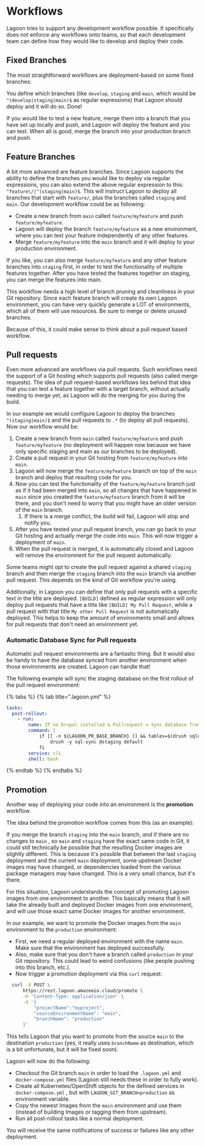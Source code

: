 # Workflows

Lagoon tries to support any development workflow possible. It specifically does not enforce any workflows onto teams, so that each development team can define how they would like to develop and deploy their code.

## Fixed Branches

The most straightforward workflows are deployment-based on some fixed branches:

You define which branches \(like `develop`, `staging` and `main`, which would be `^(develop|staging|main)$` as regular expressions\) that Lagoon should deploy and it will do so. Done!

If you would like to test a new feature, merge them into a branch that you have set up locally and push, and Lagoon will deploy the feature and you can test. When all is good, merge the branch into your production branch and push.

## Feature Branches

A bit more advanced are feature branches. Since Lagoon supports the ability to define the branches you would like to deploy via regular expressions, you can also extend the above regular expression to this: `^feature\/|^(staging|main)$`. This will instruct Lagoon to deploy all branches that start with `feature/`, plus the branches called `staging` and `main`. Our development workflow could be as following:

* Create a new branch from `main` called `feature/myfeature` and push `feature/myfeature`.
* Lagoon will deploy the branch `feature/myfeature` as a new environment, where you can test your feature independently of any other features.
* Merge `feature/myfeature` into the `main` branch and it will deploy to your production environment.

If you like, you can also merge `feature/myfeature` and any other feature branches into `staging` first, in order to test the functionality of multiple features together. After you have tested the features together on staging, you can merge the features into main.

This workflow needs a high level of branch pruning and cleanliness in your Git repository. Since each feature branch will create its own Lagoon environment, you can have very quickly generate a LOT of environments, which all of them will use resources. Be sure to merge or delete unused branches.

Because of this, it could make sense to think about a pull request based workflow.

## Pull requests

Even more advanced are workflows via pull requests. Such workflows need the support of a Git hosting which supports pull requests \(also called merge requests\). The idea of pull request-based workflows lies behind that idea that you can test a feature together with a target branch, without actually needing to merge yet, as Lagoon will do the merging for you during the build.

In our example we would configure Lagoon to deploy the branches `^(staging|main)$` and the pull requests to `.*` \(to deploy all pull requests\). Now our workflow would be:

1. Create a new branch from `main` called `feature/myfeature` and push `feature/myfeature` \(no deployment will happen now because we have only specific staging and main as our branches to be deployed\).
2. Create a pull request in your Git hosting from `feature/myfeature` into `main`.
3. Lagoon will now merge the `feature/myfeature` branch on top of the `main` branch and deploy that resulting code for you.
4. Now you can test the functionality of the `feature/myfeature` branch just as if it had been merged into `main`, so all changes that have happened in `main` since you created the  `feature/myfeature` branch from it will be there, and you don't need to worry that you might have an older version of the `main` branch.
   1. If there is a merge conflict, the build will fail, Lagoon will stop and notify you.
5. After you have tested your pull request branch, you can go back to your Git hosting and actually merge the code into `main`. This will now trigger a deployment of `main`.
6. When the pull request is merged, it is automatically closed and Lagoon will remove the environment for the pull request automatically.

Some teams might opt to create the pull request against a shared `staging` branch and then merge the `staging` branch into the `main` branch via another pull request. This depends on the kind of Git workflow you're using.

Additionally, in Lagoon you can define that only pull requests with a specific text in the title are deployed. `[BUILD]` defined as regular expression will only deploy pull requests that have a title like `[BUILD] My Pull Request`, while a pull request with that title `My other Pull Request` is not automatically deployed. This helps to keep the amount of environments small and allows for pull requests that don't need an environment yet.

### Automatic Database Sync for Pull requests

Automatic pull request environments are a fantastic thing. But it would also be handy to have the database synced from another environment when those environments are created. Lagoon can handle that!

The following example will sync the staging database on the first rollout of the pull request environment:

{% tabs %}
{% tab title=".lagoon.yml" %}
```yaml
tasks:
  post-rollout:
    - run:
        name: IF no Drupal installed & Pullrequest = Sync database from staging
        command: |
            if [[ -n ${LAGOON_PR_BASE_BRANCH} ]] && tables=$(drush sqlq 'show tables;') && [ -z "$tables" ]; then
                drush -y sql-sync @staging default
            fi
        service: cli
        shell: bash
```
{% endtab %}
{% endtabs %}

## Promotion

Another way of deploying your code into an environment is the **promotion** workflow.

The idea behind the promotion workflow comes from this \(as an example\):

If you merge the branch `staging` into the `main` branch, _and_ if there are no changes to `main` , so `main` and `staging` have the exact same code in Git, it could still technically be possible that the resulting Docker images are slightly different. This is because it's possible that between the last `staging` deployment and the current `main` deployment, some upstream Docker images may have changed, or dependencies loaded from the various package managers may have changed. This is a very small chance, but it's there.

For this situation, Lagoon understands the concept of promoting Lagoon images from one environment to another. This basically means that it will take the already built and deployed Docker images from one environment, and will use those exact same Docker images for another environment.

In our example, we want to promote the Docker images from the `main` environment to the `production` environment:

* First, we need a regular deployed environment with the name `main`. Make sure that the environment has deployed successfully.
* Also, make sure that you don't have a branch called `production` in your Git repository. This could lead to weird confusions \(like people pushing into this branch, etc.\).
* Now trigger a promotion deployment via this `curl` request:

```bash
  curl -X POST \
      https://rest.lagoon.amazeeio.cloud/promote \
      -H 'Content-Type: application/json' \
      -d '{
          "projectName":"myproject",
          "sourceEnvironmentName": "main",
          "branchName": "production"
      }'
```

This tells Lagoon that you want to promote from the source `main` to the destination `production` \(yes, it really uses `branchName` as destination, which is a bit unfortunate, but it will be fixed soon\).

Lagoon will now do the following:

* Checkout the Git branch `main` in order to load the `.lagoon.yml` and `docker-compose.yml` files \(Lagoon still needs these in order to fully work\).
* Create all Kubernetes/OpenShift objects for the defined services in `docker-compose.yml` , but with `LAGOON_GIT_BRANCH=production` as environment variable.
* Copy the newest Images from the `main` environment and use them \(instead of building Images or tagging them from upstream\).
* Run all post-rollout tasks like a normal deployment.

You will receive the same notifications of success or failures like any other deployment.

